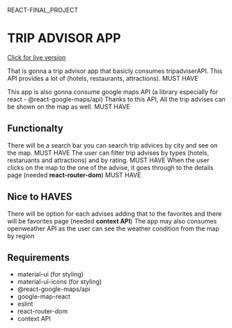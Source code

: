 REACT-FINAL_PROJECT
# TRIP ADVISOR APP

[Click for live version](https://react-final-project-five.vercel.app/)

That is gonna a trip advisor app that basicly consumes tripadviserAPI. This API provides a lot of (hotels, restaurants, attractions). MUST HAVE

This app is also gonna consume google maps API (a library especially for react - @react-google-maps/api) Thanks to this API, All the trip advises can be shown on the map as well. MUST HAVE

## Functionalty

There will be a search bar you can search trip advices by city and see on the map. MUST HAVE
The user can filter trip advises by types (hotels, restaruants and attractions) and by rating. MUST HAVE
When the user clicks on the map to the one of the advise, it goes through to the details page (needed **react-router-dom**) MUST HAVE
## Nice to HAVES

There will be option for each advises adding that to the favorites and there will be favorites page (needed **context API**)
The app may also consumes openweather API as the user can see the weather condition from the map by region
## Requirements

- material-ui (for styling)
- material-ui-icons (for styling)
- @react-google-maps/api
- google-map-react
- eslint
- react-router-dom
- context API
